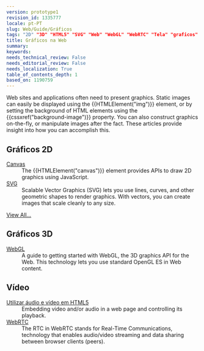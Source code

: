 ```yaml
---
version: prototype1
revision_id: 1335777
locale: pt-PT
slug: Web/Guide/Gráficos
tags: "2D" "3D" "HTML5" "SVG" "Web" "WebGL" "WebRTC" "Tela" "graficos"
title: Gráficos na Web
summary: 
keywords: 
needs_technical_review: False
needs_editorial_review: False
needs_localization: True
table_of_contents_depth: 1
based_on: 1190759
---
```

<p><span class="seoSummary">Web sites and applications often need to present graphics.</span> Static images can easily be displayed using the {{HTMLElement("img")}} element, or by setting the background of HTML elements using the {{cssxref("background-image")}} property. You can also construct graphics on-the-fly, or manipulate images after the fact. <span class="seoSummary">These articles provide insight into how you can accomplish this.</span></p>

<div class="row topicpage-table">
<div class="section">
<h2 class="Documentation" id="2D_Graphics">Gráficos 2D</h2>

<dl>
 <dt><a href="/pt-PT/docs/Web/API/API_de_canvas">Canvas</a></dt>
 <dd>The {{HTMLElement("canvas")}} element provides APIs to draw 2D graphics using JavaScript.</dd>
 <dt><a href="/pt-PT/docs/Web/SVG">SVG</a></dt>
 <dd>Scalable Vector Graphics (SVG) lets you use lines, curves, and other geometric shapes to render graphics. With vectors, you can create images that scale cleanly to any size.</dd>
</dl>

<p><span class="alllinks"><a href="/en-US/docs/tag/Graphics">View All...</a></span></p>
</div>

<div class="section">
<h2 class="Documentation" id="3D_Graphics">Gráficos 3D</h2>

<dl>
 <dt><a href="/pt-PT/docs/Web/API/WebGL_API">WebGL</a></dt>
 <dd>A guide to getting started with WebGL, the 3D graphics API for the Web. This technology lets you use standard OpenGL ES in Web content.</dd>
</dl>

<h2 id="Video">Vídeo</h2>

<dl>
 <dt><a href="/pt-PT/docs/Learn/HTML/Multimedia_e_integracao/Conteudo_de_audio_e_vídeo">Utilizar áudio e vídeo em HTML5</a></dt>
 <dd>Embedding video and/or audio in a web page and controlling its playback.</dd>
 <dt><a href="/pt-PT/docs/Web/API/API_WebRTC">WebRTC</a></dt>
 <dd>The RTC in WebRTC stands for Real-Time Communications, technology that enables audio/video streaming and data sharing between browser clients (peers).</dd>
</dl>
</div>
</div>

